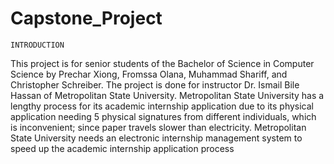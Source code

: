 # Capstone_Project

	INTRODUCTION

This project is for senior students of the Bachelor of Science in Computer Science by Prechar Xiong, Fromssa Olana, Muhammad Shariff, and Christopher Schreiber. The project is done for instructor Dr. Ismail Bile Hassan of Metropolitan State University. Metropolitan State University has a lengthy process for its academic internship application due to its physical application needing 5 physical signatures from different individuals, which is inconvenient; since paper travels slower than electricity. Metropolitan State University needs an electronic internship management system to speed up the academic internship application process
